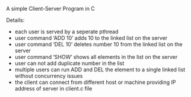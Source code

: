 A simple Client-Server Program in C

Details:
- each user is served by a seperate pthread
- user command ‘ADD 10’ adds 10 to the linked list on the server
- user command ‘DEL 10’ deletes number 10 from the linked list on the server
- user command ‘SHOW’ shows all elements in the list on the server
- user can not add duplicate number in the list
- multiple users can run ADD and DEL the element to a single linked list without concurrency issues
- the client can connect from different host or machine providing IP address of server in client.c file
